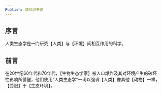 ```yaml
---
Publish: 商务印书馆
---
```


## 序言

人类生态学是一门研究【人类】与【环境】间相互作用的科学。

## 前言

在20世纪60年代和70年代，【生物生态学家】被人口爆炸及其对环境产生的破坏性影响所警醒，他们使用“人类生态学”一词以强调【人类】像其他【动物】一样，【受限】于【生态环境】。